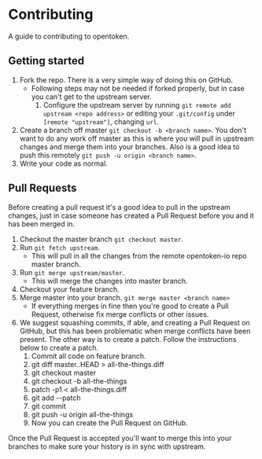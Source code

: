 Contributing
============

A guide to contributing to opentoken.

## Getting started

1. Fork the repo. There is a very simple way of doing this on GitHub.
    * Following steps may not be needed if forked properly, but in case you can't get to the upstream server.
        1. Configure the upstream server by running `git remote add upstream <repo address>` or editing your `.git/config` under `[remote "upstream"]`, changing `url`.
3. Create a branch off master `git checkout -b <branch name>`. You don't want to do any work off master as this is where you will pull in upstream changes and merge them into your branches. Also is a good idea to push this remotely `git push -u origin <branch name>`.
4. Write your code as normal.

## Pull Requests

Before creating a pull request it's a good idea to pull in the upstream changes, just in case someone has created a Pull Request before you and it has been merged in.

1. Checkout the master branch `git checkout master`.
2. Run `git fetch upstream`.
    *  This will pull in all the changes from the remote opentoken-io repo master branch.
3. Run `git merge upstream/master`.
    *  This will merge the changes into master branch.
4. Checkout your feature branch.
5. Merge master into your branch. `git merge master <branch name>`
    * If everything merges in fine then you're good to create a Pull Request, otherwise fix merge conflicts or other issues.
6. We suggest squashing commits, if able, and creating a Pull Request on GitHub, but this has been problematic when merge conflicts have been present. The other way is to create a patch. Follow the instructions below to create a patch.
    1. Commit all code on feature branch.
    2. git diff master..HEAD > all-the-things.diff
    3. git checkout master
    4. git checkout -b all-the-things
    5. patch -p1 < all-the-things.diff
    6. git add --patch
    7. git commit
    8. git push -u origin all-the-things
    9. Now you can create the Pull Request on GitHub.

Once the Pull Request is accepted you'll want to merge this into your branches to make sure your history is in sync with upstream.